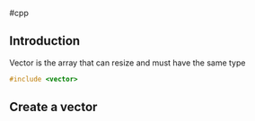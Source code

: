 #cpp 
## Introduction
Vector is the array that can resize and must have the same type
```cpp
#include <vector>
```
## Create a vector

